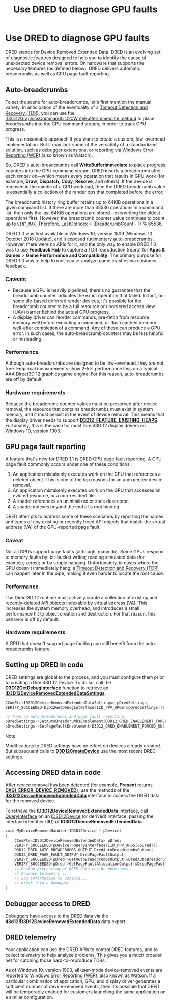 ﻿---
title: Use DRED to diagnose GPU faults
description: Device Removed Extended Data (DRED) is an evolving set of diagnostic features designed to help you to identify the cause of unexpected device removal errors.
ms.custom: 19H1
ms.localizationpriority: high
ms.topic: article
ms.date: 04/19/2019
---

# Use DRED to diagnose GPU faults
DRED stands for Device Removed Extended Data. DRED is an evolving set of diagnostic features designed to help you to identify the cause of unexpected device removal errors. On hardware that supports the necessary features (as defined below), DRED delivers automatic breadcrumbs as well as GPU page fault reporting.

## Auto-breadcrumbs
To set the scene for auto-breadcrumbs, let's first mention the manual variety. In anticipation of the eventuality of a [Timeout Detection and Recovery (TDR)](/windows-hardware/drivers/display/timeout-detection-and-recovery), you can use the [ID3D12GraphicsCommandList2::WriteBufferImmediate method](/windows/desktop/api/d3d12/nf-d3d12-id3d12graphicscommandlist2-writebufferimmediate) to place *breadcrumbs* into the GPU command stream, in order to track GPU progress.

This is a reasonable approach if you want to create a custom, low-overhead implementation. But it may lack some of the versatility of a standardized solution, such as debugger extensions, or reporting via [Windows Error Reporting (WER)](/windows/desktop/wer/windows-error-reporting) (also known as Watson).

So, DRED's auto-breadcrumbs call **WriteBufferImmediate** to place progress counters into the GPU command stream. DRED inserts a breadcrumb after each *render op*&mdash;which means every operation that results in GPU work (for example, **Draw**, **Dispatch**, **Copy**, **Resolve**, and others). If the device is removed in the middle of a GPU workload, then the DRED breadcrumb value is essentially a collection of the render ops that completed before the error.

The breadcrumb history ring buffer retains up to 64KiB operations in a given command list. If there are more than 65536 operations in a command list, then only the last 64KiB operations are stored&mdash;overwriting the oldest operations first. However, the breadcrumb counter value continues to count up to `UINT_MAX`. Therefore, LastOpIndex = (BreadcrumbCount - 1) % 65536.

DRED 1.0 was first available in Windows 10, version 1809 (Windows 10 October 2018 Update), and it exposed rudimentary auto-breadcrumbs. However, there were no APIs for it, and the only way to enable DRED 1.0 was to use **Feedback Hub** to capture a TDR reproduction (repro) for **Apps & Games** \> **Game Performance and Compatibility**. The primary purpose for DRED 1.0 was to help to root-cause-analyze game crashes via customer feedback.
### Caveats
- Because a GPU is heavily pipelined, there's no guarantee that the breadcrumb counter indicates the exact operation that failed. In fact, on some tile-based deferred render devices, it's possible for the breadcrumb counter to be a full resource or unordered access view (UAV) barrier behind the actual GPU progress.
- A display driver can reorder commands, pre-fetch from resource memory well before executing a command, or flush cached memory well-after completion of a command. Any of these can produce a GPU error. In such cases, the auto-breadcrumb counters may be less helpful, or misleading.
### Performance
Although auto-breadcrumbs are designed to be low-overhead, they are not free. Empirical measurements show 2-5% performance loss on a typical AAA Direct3D 12 graphics game engine. For this reason, auto-breadcrumbs are off by default.
### Hardware requirements
Because the breadcrumb counter values must be preserved after device removal, the resource that contains breadcrumbs must exist in system memory, and it must persist in the event of device removal. This means that the display driver needs to support [**D3D12_FEATURE_EXISTING_HEAPS**](/windows/desktop/api/d3d12/ne-d3d12-d3d12_feature). Fortunately, this is the case for most Direct3D 12 display drivers on Windows 10, version 1903.
## GPU page fault reporting
A feature that's new for DRED 1.1 is DRED GPU page fault reporting. A GPU page fault commonly occurs under one of these conditions.

1. An application mistakenly executes work on the GPU that references a deleted object. This is one of the top reasons for an unexpected device removal.
2. An application mistakenly executes work on the GPU that accesses an evicted resource, or a non-resident tile.
3. A shader references an uninitialized or stale descriptor.
3. A shader indexes beyond the end of a root binding.

DRED attempts to address some of these scenarios by reporting the names and types of any existing or recently freed API objects that match the virtual address (VA) of the GPU-reported page fault.

### Caveat
Not all GPUs support page faults (although, many do). Some GPUs respond to memory faults by: bit-bucket writes; reading simulated data (for example, zeros); or by simply hanging. Unfortunately, in cases where the GPU doesn't immediately hang, a [Timeout Detection and Recovery (TDR)](/windows-hardware/drivers/display/timeout-detection-and-recovery) can happen later in the pipe, making it even harder to locate the root cause.

### Performance
The Direct3D 12 runtime must actively curate a collection of existing and recently-deleted API objects indexable by virtual address (VA). This increases the system memory overhead, and introduces a small performance hit to object creation and destruction. For that reason, this behavior is off by default.

### Hardware requirements
A GPU that doesn't support page faulting can still benefit from the auto-breadcrumbs feature.

## Setting up DRED in code
DRED settings are global to the process, and you must configure them prior to creating a Direct3D 12 Device. To do so, call the [**D3D12GetDebugInterface**](/windows/desktop/api/d3d12/nf-d3d12-d3d12getdebuginterface) function to retrieve an [**ID3D12DeviceRemovedExtendedDataSettings**](/windows/desktop/api/d3d12/nn-d3d12-id3d12deviceremovedextendeddatasettings).

```cpp
CComPtr<ID3D12DeviceRemovedExtendedDataSettings> pDredSettings;
VERIFY_SUCCEEDED(D3D12GetDebugInterface(IID_PPV_ARGS(&pDredSettings)));

// Turn on auto-breadcrumbs and page fault reporting.
pDredSettings->SetAutoBreadcrumbsEnablement(D3D12_DRED_ENABLEMENT_FORCED_ON);
pDredSettings->SetPageFaultEnablement(D3D12_DRED_ENABLEMENT_FORCED_ON);
```

> [!NOTE]
> Modifications to DRED settings have no effect on devices already created. But subsequent calls to [**D3D12CreateDevice**](/windows/desktop/api/d3d12/nf-d3d12-d3d12createdevice) use the most recent DRED settings.

## Accessing DRED data in code
After device removal has been detected (for example, **Present** returns [**DXGI_ERROR_DEVICE_REMOVED**](/windows/desktop/com/com-error-codes-10)), use the methods of the [**ID3D12DeviceRemovedExtendedData**](/windows/desktop/api/d3d12/nn-d3d12-id3d12deviceremovedextendeddata) interface to access the DRED data for the removed device.

To retrieve the **ID3D12DeviceRemovedExtendedData** interface, call [QueryInterface](/windows/desktop/api/unknwn/nf-unknwn-iunknown-queryinterface(refiid_void)) on an [ID3D12Device](/windows/desktop/api/d3d12/nn-d3d12-id3d12device.md) (or derived) interface, passing the interface identifier (IID) of **ID3D12DeviceRemovedExtendedData**.

```cpp
void MyDeviceRemovedHandler(ID3D12Device * pDevice)
{
    CComPtr<ID3D12DeviceRemovedExtendedData> pDred;
    VERIFY_SUCCEEDED(pDevice->QueryInterface(IID_PPV_ARGS(&pDred)));
    D3D12_DRED_AUTO_BREADCRUMBS_OUTPUT DredAutoBreadcrumbsOutput;
    D3D12_DRED_PAGE_FAULT_OUTPUT DredPageFaultOutput;
    VERIFY_SUCCEEDED(pDred->GetAutoBreadcrumbsOutput(&DredAutoBreadcrumbsOutput));
    VERIFY_SUCCEEDED(pDred->GetPageFaultAllocationOutput(&DredPageFaultOutput));
    // Custom processing of DRED data can be done here.
    // Produce telemetry...
    // Log information to console...
    // break into a debugger...
}
```

## Debugger access to DRED
Debuggers have access to the DRED data via the **d3d12!D3D12DeviceRemovedExtendedData** data export.

## DRED telemetry
Your application can use the DRED APIs to control DRED features, and to collect telemetry to help analyze problems. This gives you a much broader net for catching those hard-to-reproduce TDRs.

As of Windows 10, version 1903, all user-mode device-removed events are reported to [Windows Error Reporting (WER)](/windows/desktop/wer/windows-error-reporting), also known as Watson. If a particular combination of application, GPU, and display driver generates a sufficient number of device-removed events, then it's possible that DRED will be temporarily enabled for customers launching the same application on a similar configuration.
